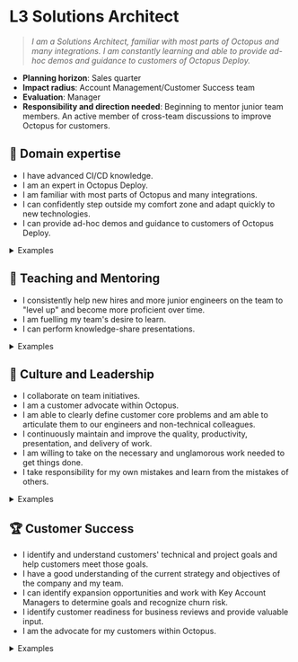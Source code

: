 # L3 Solutions Architect

> _I am a Solutions Architect, familiar with most parts of Octopus and many integrations. I am constantly learning and able to provide ad-hoc demos and guidance to customers of Octopus Deploy._

- **Planning horizon**: Sales quarter
- **Impact radius**: Account Management/Customer Success team
- **Evaluation**: Manager
- **Responsibility and direction needed**: Beginning to mentor junior team members. An active member of cross-team discussions to improve Octopus for customers.

## 🦉 Domain expertise

- I have advanced CI/CD knowledge.  
- I am an expert in Octopus Deploy.  
- I am familiar with most parts of Octopus and many integrations.  
- I can confidently step outside my comfort zone and adapt quickly to new technologies.
- I can provide ad-hoc demos and guidance to customers of Octopus Deploy.

<details>
<summary>Examples</summary>

- I can answer complex questions regarding Octopus and CI/CD. I am confident in knowing how much time to spend researching a question before handing it over to another team. I know where to ask the question.
- I am confident working autonomously to investigate a problem.
- I have Octopus instances configured for several scenarios and use Octopus to maintain my setup.
- I am working towards becoming the "go-to" person on the team for at least one technology or Octopus feature.
- I perform instance reviews for customers, identifying ways for customers to get the best from Octopus and working with them to improve processes.

</details>

## 🌱 Teaching and Mentoring

- I consistently help new hires and more junior engineers on the team to "level up" and become more proficient over time.
- I am fuelling my team's desire to learn.
- I can perform knowledge-share presentations.

<details>
<summary>Examples</summary>

- I ran a knowledge-sharing session with customer engineering teams.
- I walked through a customer solution with another team member that was previously unfamiliar with the technology area.
- I mentored a more junior developer, and they went on to achieve something they couldn't have before.

</details>

## 🧭 Culture and Leadership

- I collaborate on team initiatives.
- I am a customer advocate within Octopus.
- I am able to clearly define customer core problems and am able to articulate them to our engineers and non-technical colleagues.
- I continuously maintain and improve the quality, productivity, presentation, and delivery of work.
- I am willing to take on the necessary and unglamorous work needed to get things done.
- I take responsibility for my own mistakes and learn from the mistakes of others.

<details>
<summary>Examples</summary>

- I was the buddy for a new starter, providing assistance and detailed and valuable feedback.
- I lead customer calls with my customers regularly.
- I clearly explained the expansion opportunity shown by a specific technical initiative a customer is working on to an Account Manager.
- I presented a feature request from a customer clearly and concisely to colleagues in the Product and Engineering team that persuaded them to implement the change.
- I saw a support ticket for one of my customers and gave additional context to the support team to help them resolve the problem.

</details>

## 🏆 Customer Success

- I identify and understand customers' technical and project goals and help customers meet those goals.
- I have a good understanding of the current strategy and objectives of the company and my team.
- I can identify expansion opportunities and work with Key Account Managers to determine goals and recognize churn risk.
- I identify customer readiness for business reviews and provide valuable input.  
- I am the advocate for my customers within Octopus.

<details>
<summary>Examples</summary>

- I advised a customer on their Octopus project onboarding process, helping development teams work smoothly with Octopus.
- I helped customers streamline their deployment processes to improve their DORA metrics.
- I worked with our support and engineering teams to get all of the necessary information for a high-risk support issue.
- I worked with a customer to demonstrate how Octopus has improved deployments and compliance processes at a business review.

</details>
